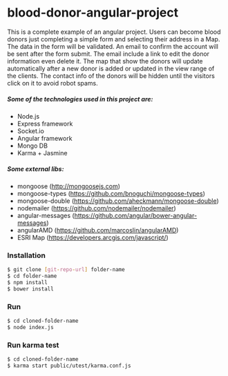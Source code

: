 # blood-donor-angular-project
This is a complete example of an angular project.
Users can become blood donors just completing a simple form and selecting their address in a Map.
The data in the form will be validated.
An email to confirm the account will be sent after the form submit.
The email include a link to edit the donor information even delete it.
The map that show the donors will update automatically after a new donor is added or updated in the view range of the clients.
The contact info of the donors will be hidden until the visitors click on it to avoid robot spams.

##### Some of the technologies used in this project are:
  - Node.js
  - Express framework
  - Socket.io
  - Angular framework
  - Mongo DB
  - Karma + Jasmine

##### Some external libs:
  - mongoose (http://mongoosejs.com)
  - mongoose-types (https://github.com/bnoguchi/mongoose-types)
  - mongoose-double (https://github.com/aheckmann/mongoose-double)
  - nodemailer (https://github.com/nodemailer/nodemailer)
  - angular-messages (https://github.com/angular/bower-angular-messages)
  - angularAMD (https://github.com/marcoslin/angularAMD)
  - ESRI Map (https://developers.arcgis.com/javascript/)

### Installation
```sh
$ git clone [git-repo-url] folder-name
$ cd folder-name
$ npm install
$ bower install
```

### Run
```sh
$ cd cloned-folder-name
$ node index.js
```

### Run karma test
```sh
$ cd cloned-folder-name
$ karma start public/utest/karma.conf.js
```
